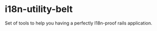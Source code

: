 i18n-utility-belt
=================

Set of tools to help you having a perfectly I18n-proof rails application.